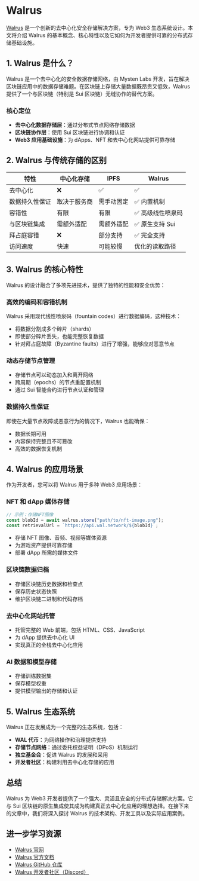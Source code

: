 # Walrus

[Walrus](https://wal.app/) 是一个创新的去中心化安全存储解决方案，专为 Web3 生态系统设计。本文将介绍 Walrus 的基本概念、核心特性以及它如何为开发者提供可靠的分布式存储基础设施。

## 1. Walrus 是什么？

Walrus 是一个去中心化的安全数据存储网络，由 Mysten Labs 开发，旨在解决区块链应用中的数据存储难题。在区块链上存储大量数据既昂贵又低效，Walrus 提供了一个与区块链（特别是 Sui 区块链）无缝协作的替代方案。

### 核心定位

- **去中心化数据存储层**：通过分布式节点网络存储数据
- **区块链协作层**：使用 Sui 区块链进行协调和认证
- **Web3 应用基础设施**：为 dApps、NFT 和去中心化网站提供可靠存储

## 2. Walrus 与传统存储的区别

| 特性           | 中心化存储   | IPFS       | Walrus            |
| -------------- | ------------ | ---------- | ----------------- |
| 去中心化       | ❌           | ✅         | ✅                |
| 数据持久性保证 | 取决于服务商 | 需手动固定 | ✅ 内置机制       |
| 容错性         | 有限         | 有限       | ✅ 高级线性喷泉码 |
| 与区块链集成   | 需额外适配   | 需额外适配 | ✅ 原生支持 Sui   |
| 拜占庭容错     | ❌           | 部分支持   | ✅ 完全支持       |
| 访问速度       | 快速         | 可能较慢   | 优化的读取路径    |

## 3. Walrus 的核心特性

Walrus 的设计融合了多项先进技术，提供了独特的性能和安全优势：

### 高效的编码和容错机制

Walrus 采用现代线性喷泉码（fountain codes）进行数据编码，这种技术：

- 将数据分割成多个碎片（shards）
- 即使部分碎片丢失，也能完整恢复数据
- 针对拜占庭故障（Byzantine faults）进行了增强，能够应对恶意节点

### 动态存储节点管理

- 存储节点可以动态加入和离开网络
- 跨周期（epochs）的节点重配置机制
- 通过 Sui 智能合约进行节点认证和管理

### 数据持久性保证

即使在大量节点故障或恶意行为的情况下，Walrus 也能确保：

- 数据长期可用
- 内容保持完整且不可篡改
- 高效的数据恢复机制

## 4. Walrus 的应用场景

作为开发者，您可以将 Walrus 用于多种 Web3 应用场景：

### NFT 和 dApp 媒体存储

```javascript
// 示例：存储NFT图像
const blobId = await walrus.store("path/to/nft-image.png");
const retrievalUrl = `https://api.wal.network/${blobId}`;
```

- 存储 NFT 图像、音频、视频等媒体资源
- 为游戏资产提供可靠存储
- 部署 dApp 所需的媒体文件

### 区块链数据归档

- 存储区块链历史数据和检查点
- 保存历史状态快照
- 维护区块链二进制和代码存档

### 去中心化网站托管

- 托管完整的 Web 前端，包括 HTML、CSS、JavaScript
- 为 dApp 提供去中心化 UI
- 实现真正的全栈去中心化应用

### AI 数据和模型存储

- 存储训练数据集
- 保存模型权重
- 提供模型输出的存储和认证

## 5. Walrus 生态系统

Walrus 正在发展成为一个完整的生态系统，包括：

- **WAL 代币**：为网络操作和治理提供支持
- **存储节点网络**：通过委托权益证明（DPoS）机制运行
- **独立基金会**：促进 Walrus 的发展和采用
- **开发者社区**：构建利用去中心化存储的应用

## 总结

Walrus 为 Web3 开发者提供了一个强大、灵活且安全的分布式存储解决方案。它与 Sui 区块链的原生集成使其成为构建真正去中心化应用的理想选择。在接下来的文章中，我们将深入探讨 Walrus 的技术架构、开发工具以及实际应用案例。

## 进一步学习资源

- [Walrus 官网](https://wal.app/)
- [Walrus 官方文档](https://docs.wal.app/)
- [Walrus GitHub 仓库](https://github.com/MystenLabs/walrus)
- [Walrus 开发者社区（Discord）](https://discord.gg/walrusprotocol)
